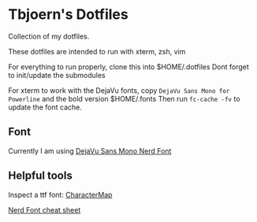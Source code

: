 # Tbjoern's Dotfiles

Collection of my dotfiles.

These dotfiles are intended to run with xterm, zsh, vim

For everything to run properly, clone this into $HOME/.dotfiles
Dont forget to init/update the submodules

For xterm to work with the DejaVu fonts, copy `DejaVu Sans Mono for Powerline` and the bold version $HOME/.fonts
Then run `fc-cache -fv` to update the font cache.

## Font

Currently I am using [DejaVu Sans Mono Nerd Font](https://github.com/ryanoasis/nerd-fonts/blob/master/patched-fonts/DejaVuSansMono/Regular/complete/DejaVu%20Sans%20Mono%20Nerd%20Font%20Complete%20Mono.ttf)

## Helpful tools

Inspect a ttf font: [CharacterMap](http://mathew-kurian.github.io/CharacterMap/)

[Nerd Font cheat sheet](https://www.nerdfonts.com/cheat-sheet)
